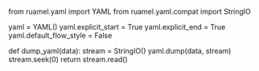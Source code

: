 from ruamel.yaml import YAML
from ruamel.yaml.compat import StringIO


yaml = YAML()
yaml.explicit_start = True
yaml.explicit_end = True
yaml.default_flow_style = False


def dump_yaml(data):
    stream = StringIO()
    yaml.dump(data, stream)
    stream.seek(0)
    return stream.read()
